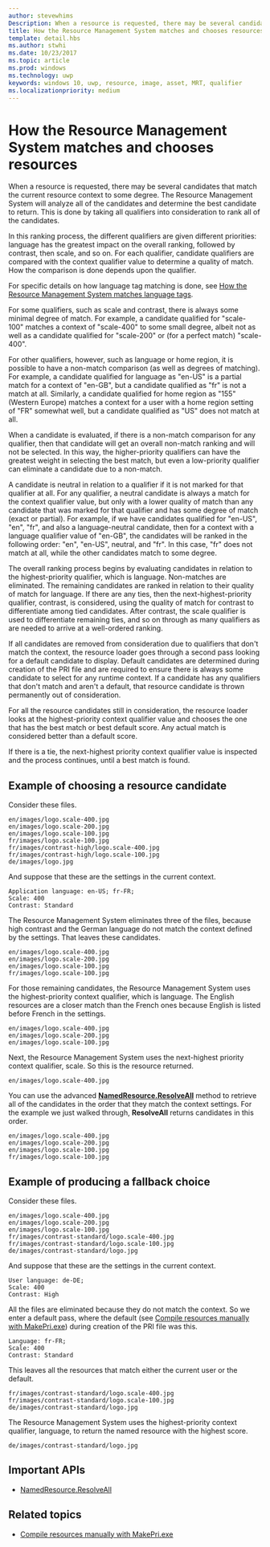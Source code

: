 ```yaml
---
author: stevewhims
Description: When a resource is requested, there may be several candidates that match the current resource context to some degree. The Resource Management System will analyze all of the candidates and determine the best candidate to return. This topic describes that process in detail and gives examples.
title: How the Resource Management System matches and chooses resources
template: detail.hbs
ms.author: stwhi
ms.date: 10/23/2017
ms.topic: article
ms.prod: windows
ms.technology: uwp
keywords: windows 10, uwp, resource, image, asset, MRT, qualifier
ms.localizationpriority: medium
---
```


# How the Resource Management System matches and chooses resources
When a resource is requested, there may be several candidates that match the current resource context to some degree. The Resource Management System will analyze all of the candidates and determine the best candidate to return. This is done by taking all qualifiers into consideration to rank all of the candidates.

In this ranking process, the different qualifiers are given different priorities: language has the greatest impact on the overall ranking, followed by contrast, then scale, and so on. For each qualifier, candidate qualifiers are compared with the context qualifier value to determine a quality of match. How the comparison is done depends upon the qualifier.

For specific details on how language tag matching is done, see [How the Resource Management System matches language tags](how-rms-matches-lang-tags.md).

For some qualifiers, such as scale and contrast, there is always some minimal degree of match. For example, a candidate qualified for "scale-100" matches a context of "scale-400" to some small degree, albeit not as well as a candidate qualified for "scale-200" or (for a perfect match) "scale-400".

For other qualifiers, however, such as language or home region, it is possible to have a non-match comparison (as well as degrees of matching). For example, a candidate qualified for language as "en-US" is a partial match for a context of "en-GB", but a candidate qualified as "fr" is not a match at all. Similarly, a candidate qualified for home region as "155" (Western Europe) matches a context for a user with a home region setting of "FR" somewhat well, but a candidate qualified as "US" does not match at all.

When a candidate is evaluated, if there is a non-match comparison for any qualifier, then that candidate will get an overall non-match ranking and will not be selected. In this way, the higher-priority qualifiers can have the greatest weight in selecting the best match, but even a low-priority qualifier can eliminate a candidate due to a non-match.

A candidate is neutral in relation to a qualifier if it is not marked for that qualifier at all. For any qualifier, a neutral candidate is always a match for the context qualifier value, but only with a lower quality of match than any candidate that was marked for that qualifier and has some degree of match (exact or partial). For example, if we have candidates qualified for "en-US", "en", "fr", and also a language-neutral candidate, then for a context with a language qualifier value of "en-GB", the candidates will be ranked in the following order: "en", "en-US", neutral, and "fr". In this case, "fr" does not match at all, while the other candidates match to some degree.

The overall ranking process begins by evaluating candidates in relation to the highest-priority qualifier, which is language. Non-matches are eliminated. The remaining candidates are ranked in relation to their quality of match for language. If there are any ties, then the next-highest-priority qualifier, contrast, is considered, using the quality of match for contrast to differentiate among tied candidates. After contrast, the scale qualifier is used to differentiate remaining ties, and so on through as many qualifiers as are needed to arrive at a well-ordered ranking.

If all candidates are removed from consideration due to qualifiers that don't match the context, the resource loader goes through a second pass looking for a default candidate to display. Default candidates are determined during creation of the PRI file and are required to ensure there is always some candidate to select for any runtime context. If a candidate has any qualifiers that don't match and aren't a default, that resource candidate is thrown permanently out of consideration.

For all the resource candidates still in consideration, the resource loader looks at the highest-priority context qualifier value and chooses the one that has the best match or best default score. Any actual match is considered better than a default score.

If there is a tie, the next-highest priority context qualifier value is inspected and the process continues, until a best match is found.

## Example of choosing a resource candidate
Consider these files.

```
en/images/logo.scale-400.jpg
en/images/logo.scale-200.jpg
en/images/logo.scale-100.jpg  
fr/images/logo.scale-100.jpg
fr/images/contrast-high/logo.scale-400.jpg
fr/images/contrast-high/logo.scale-100.jpg
de/images/logo.jpg
```

And suppose that these are the settings in the current context.

```
Application language: en-US; fr-FR;
Scale: 400
Contrast: Standard
```

The Resource Management System eliminates three of the files, because high contrast and the German language do not match the context defined by the settings. That leaves these candidates.

```
en/images/logo.scale-400.jpg
en/images/logo.scale-200.jpg
en/images/logo.scale-100.jpg  
fr/images/logo.scale-100.jpg
```

For those remaining candidates, the Resource Management System uses the highest-priority context qualifier, which is language. The English resources are a closer match than the French ones because English is listed before French in the settings.

```
en/images/logo.scale-400.jpg
en/images/logo.scale-200.jpg
en/images/logo.scale-100.jpg  
```

Next, the Resource Management System uses the next-highest priority context qualifier, scale. So this is the resource returned.

```
en/images/logo.scale-400.jpg
```

You can use the advanced [**NamedResource.ResolveAll**](/uwp/api/windows.applicationmodel.resources.core.namedresource.resolveall?branch=live) method to retrieve all of the candidates in the order that they match the context settings. For the example we just walked through, **ResolveAll** returns candidates in this order.

```
en/images/logo.scale-400.jpg
en/images/logo.scale-200.jpg
en/images/logo.scale-100.jpg  
fr/images/logo.scale-100.jpg
```

## Example of producing a fallback choice
Consider these files.

```
en/images/logo.scale-400.jpg
en/images/logo.scale-200.jpg
en/images/logo.scale-100.jpg  
fr/images/contrast-standard/logo.scale-400.jpg
fr/images/contrast-standard/logo.scale-100.jpg
de/images/contrast-standard/logo.jpg
```

And suppose that these are the settings in the current context.

```
User language: de-DE;
Scale: 400
Contrast: High
```

All the files are eliminated because they do not match the context. So we enter a default pass, where the default (see [Compile resources manually with MakePri.exe](compile-resources-manually-with-makepri.md)) during creation of the PRI file was this.

```
Language: fr-FR;
Scale: 400
Contrast: Standard
```

This leaves all the resources that match either the current user or the default.

```
fr/images/contrast-standard/logo.scale-400.jpg
fr/images/contrast-standard/logo.scale-100.jpg
de/images/contrast-standard/logo.jpg
```

The Resource Management System uses the highest-priority context qualifier, language, to return the named resource with the highest score.

```
de/images/contrast-standard/logo.jpg
```

## Important APIs
* [NamedResource.ResolveAll](/uwp/api/windows.applicationmodel.resources.core.namedresource.resolveall?branch=live)

## Related topics
* [Compile resources manually with MakePri.exe](compile-resources-manually-with-makepri.md)